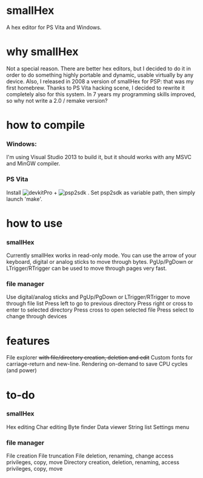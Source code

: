 # smallHex
A hex editor for PS Vita and Windows.

# why smallHex
Not a special reason. There are better hex editors, but I decided to do it in order to do something highly portable and dynamic, usable virtually by any device.
Also, I released in 2008 a version of smallHex for PSP: that was my first homebrew. Thanks to PS Vita hacking scene, I decided to rewrite it completely also for this system. In 7 years my programming skills improved, so why not write a 2.0 / remake version?

# how to compile
### Windows:
I'm using Visual Studio 2013 to build it, but it should works with any MSVC and MinGW compiler.
### PS Vita
Install ![devkitPro](http://devkitpro.org/) + ![psp2sdk](https://github.com/173210/psp2sdk) . Set psp2sdk as variable path, then simply launch 'make'.

# how to use
### smallHex
Currently smallHex works in read-only mode.
You can use the arrow of your keyboard, digital or analog sticks to move through bytes. PgUp/PgDown or LTrigger/RTrigger can be used to move through pages very fast.
### file manager
Use digital/analog sticks and PgUp/PgDown or LTrigger/RTrigger to move through file list
Press left to go to previous directory
Press right or cross to enter to selected directory
Press cross to open selected file
Press select to change through devices

# features
File explorer ~~with file/directory creation, deletion and edit~~
Custom fonts for carriage-return and new-line.
Rendering on-demand to save CPU cycles (and power)

# to-do
### smallHex
Hex editing
Char editing
Byte finder
Data viewer
String list
Settings menu
### file manager
File creation
File truncation
File deletion, renaming, change access privileges, copy, move
Directory creation, deletion, renaming, access privileges, copy, move
